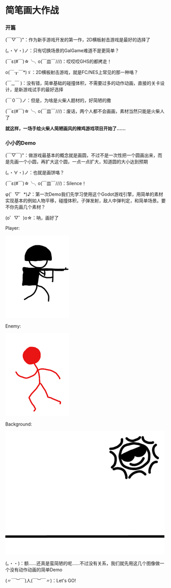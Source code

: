 # 简笔画大作战

### 开篇
(￣▽￣)"：作为新手游戏开发的第一作，2D横板射击游戏是最好的选择了

(。・∀・)ノ：只有切换场景的GalGame难道不是更简单？

(￣ε(#￣)☆╰╮o(￣皿￣///)：哎哎哎GHS的都拷走！

o(￣┰￣*)ゞ：2D横板射击游戏，就是FC/NES上常见的那一种咯？

(￣_,￣ )：没有错，简单基础的碰撞体积，不需要过多的动作动画，直接的关卡设计，是新游戏试手的最好选择

(￣０￣)ノ：但是，为啥是火柴人题材的，好简陋的撒

(￣ε(#￣)☆╰╮o(￣皿￣///)：废话，两个人都不会画画，素材当然只能是火柴人了

**就这样，一场手绘火柴人简陋画风的辣鸡游戏项目开始了……**

### 小小的Demo
(￣▽￣)"：做游戏最基本的概念就是画圆，不过不是一次性把一个圆画出来，而是先画一个小圆，再扩大这个圆，一点一点扩大，知道圆的大小达到预期

(。・∀・)ノ：也就是画饼咯？

(￣ε(#￣)☆╰╮o(￣皿￣///)：Silence！

φ(゜▽゜*)♪：第一次Demo我们先学习使用这个Godot游戏引擎，用简单的素材实现基本的例如人物平移，碰撞体积，子弹发射，敌人中弹判定，和简单场景。要不你先画几个素材？

(o゜▽゜)o☆：呐，画好了

Player:

<img src="/简笔画大作战_Demo/Art/Player/Player.png" alt="drawing" width="200"/>

Enemy: 

<img src="/简笔画大作战_Demo/Art/Enemy/Enemy.png" alt="drawing" width="200"/>

Background: 

<img src="/简笔画大作战_Demo/Art/Background/Background.png" alt="drawing" width="500"/>

(。・・)：额……还真是蛮简陋的呢……不过没有关系，我们就先用这几个图像做一个没有动作动画的简单Demo

(〃￣︶￣)人(￣︶￣〃)：Let's GO!


